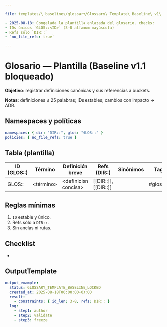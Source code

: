 ```yaml
---

file: templates/\_baselines/glossary/Glossary\_Template\_Baseline\_v1\_1\_locked.md code: GTBL name: GlossaryTemplateBaselineV1\_1 version: v1.1.0 date: 2025-08-18 owner: AingZ\_Platform · RwB status: locked referencias: [GTPL11, DTT11, PCTRL] triggers: [TRG\_BASELINE\_LOCK, TRG\_GLOSSARY] cambios:

- 2025-08-18: Congelada la plantilla enlazada del glosario. checks:
- IDs únicos `GLOS::<ID>` (3–8 alfanum mayúscula)
- Refs sólo `DIR::`
- `no_file_refs: true`

---
```


# Glosario — Plantilla (Baseline v1.1 bloqueado)

**Objetivo**: registrar definiciones canónicas y sus referencias a buckets.

**Notas**: definiciones ≤ 25 palabras; IDs estables; cambios con impacto → ADR.

## Namespaces y políticas

```yaml
namespaces: { dir: "DIR::", glos: "GLOS::" }
policies: { no_file_refs: true }
```

## Tabla (plantilla)

| ID (GLOS::) | Término    | Definición breve      | Refs (DIR::)         | Sinónimos | Tags      |
| ----------- | ---------- | --------------------- | -------------------- | --------- | --------- |
| GLOS::      | \<término> | \<definición concisa> | [[DIR::]], [[DIR::]] |           | #glosario |

## Reglas mínimas

1. `ID` estable y único.
2. Refs sólo a `DIR::`.
3. Sin anclas ni rutas.

## Checklist

-

## OutputTemplate

```yaml
output_example:
  status: GLOSSARY_TEMPLATE_BASELINE_LOCKED
  created_at: 2025-08-18T00:00:00-03:00
  result:
    - constraints: { id_len: 3-8, refs: DIR:: }
  log:
    - step1: author
    - step2: validate
    - step3: freeze
```

